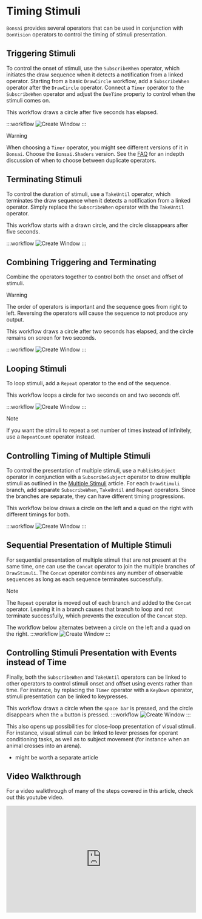 # Timing Stimuli
`Bonsai` provides several operators that can be used in conjunction with `BonVision` operators to control the timing of stimuli presentation.

## Triggering Stimuli
To control the onset of stimuli, use the `SubscribeWhen` operator, which initiates the draw sequence when it detects a notification from a linked operator.
Starting from a basic `DrawCircle` workflow, add a `SubscribeWhen` operator after the `DrawCircle` operator.
Connect a `Timer` operator to the `SubscribeWhen` operator and adjust the `DueTime` property to control when the stimuli comes on.

This workflow draws a circle after five seconds has elapsed.

:::workflow
![Create Window](../workflows/timing-stimuli-subscribewhen.bonsai)
:::

> [!Warning]
> When choosing a `Timer` operator, you might see different versions of it in `Bonsai`.
> Choose the `Bonsai.Shaders` version. See the [FAQ](faq.md) for an indepth discussion of when to choose between duplicate operators.

## Terminating Stimuli
To control the duration of stimuli, use a `TakeUntil` operator, which terminates the draw sequence when it detects a notification from a linked operator.
Simply replace the `SubscribeWhen` operator with the `TakeUntil` operator.

This workflow starts with a drawn circle, and the circle dissappears after five seconds.

:::workflow
![Create Window](../workflows/timing-stimuli-takeuntil.bonsai)
:::


## Combining Triggering and Terminating
Combine the operators together to control both the onset and offset of stimuli. 

> [!Warning]
> The order of operators is important and the sequence goes from right to left. Reversing the operators will cause the sequence to not produce any output.

This workflow draws a circle after two seconds has elapsed, and the circle remains on screen for two seconds.

:::workflow
![Create Window](../workflows/timing-stimuli-combined-takeuntil-subscribewhen.bonsai)
:::

## Looping Stimuli
To loop stimuli, add a `Repeat` operator to the end of the sequence. 

This workflow loops a circle for two seconds on and two seconds off.

:::workflow
![Create Window](../workflows/timing-stimuli-looping.bonsai)
:::

> [!Note]
> If you want the stimuli to repeat a set number of times instead of infinitely, use a `RepeatCount` operator instead.

## Controlling Timing of Multiple Stimuli
To control the presentation of multiple stimuli, use a `PublishSubject` operator in conjunction with a `SubscribeSubject` operator to draw multiple stimuli as outlined in the [Multiple Stimuli](stimuli-multiple.md) article.
For each `DrawStimuli` branch, add separate `SubscribeWhen`, `TakeUntil` and `Repeat` operators. 
Since the branches are separate, they can have different timing progressions.

This workflow below draws a circle on the left and a quad on the right with different timings for both.

:::workflow
![Create Window](../workflows/timing-stimuli-multiple.bonsai)
:::


## Sequential Presentation of Multiple Stimuli
For sequential presentation of multiple stimuli that are not present at the same time, one can use the `Concat` operator to join the 
multiple branches of `DrawStimuli`. The `Concat` operator combines any number of observable sequences as long as each sequence terminates successfully.

> [!Note]
> The `Repeat` operator is moved out of each branch and added to the `Concat` operator. 
> Leaving it in a branch causes that branch to loop and not terminate successfully, which prevents the execution of the `Concat` step.

The workflow below alternates between a circle on the left and a quad on the right.
:::workflow
![Create Window](../workflows/timing-stimuli-sequential.bonsai)
:::


## Controlling Stimuli Presentation with Events instead of Time
Finally, both the `SubscribeWhen` and `TakeUntil` operators can be linked to other operators to control stimuli onset and offset using events rather than time. For instance, by replacing 
the `Timer` operator with a `KeyDown` operator, stimuli presentation can be linked to keypresses.

This workflow draws a circle when the `space bar` is pressed, and the circle disappears when the `a` button is pressed.
:::workflow
![Create Window](../workflows/timing-stimuli-sequential.bonsai)
:::

This also opens up possibilities for close-loop presentation of visual stimuli. For instance, visual stimuli can be linked to lever presses for operant conditioning tasks, as well as to 
subject movement (for instance when an animal crosses into an arena). 

* might be worth a separate article


## Video Walkthrough
For a video walkthrough of many of the steps covered in this article, check out this youtube video.
<div style="max-width: 500px">
<iframe width=100% height="282" src="https://www.youtube.com/embed/yHQFbI69UHw" title="BonVision quick tips: Timing a stimulus" frameborder="0" allow="accelerometer; autoplay; clipboard-write; encrypted-media; gyroscope; picture-in-picture; web-share" referrerpolicy="strict-origin-when-cross-origin" allowfullscreen></iframe>
</div>








